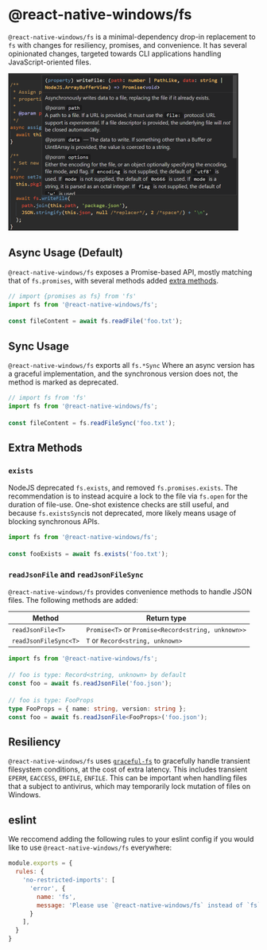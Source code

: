 # @react-native-windows/fs

`@react-native-windows/fs` is a minimal-dependency drop-in replacement to `fs` with changes for
resiliency, promises, and convenience. It has several opinionated changes, targeted towards CLI
applications handling JavaScript-oriented files.

![Usage Thumbnail](./assets/logo.png)

## Async Usage (Default)

`@react-native-windows/fs` exposes a Promise-based API, mostly matching that of `fs.promises`, with
several methods added [extra methods](#Extra-Methods).

```ts
// import {promises as fs} from 'fs'
import fs from '@react-native-windows/fs';

const fileContent = await fs.readFile('foo.txt');
```

## Sync Usage

`@react-native-windows/fs` exports all `fs.*Sync` Where an async version has a graceful
implementation, and the synchronous version does not, the method is marked as deprecated.

```ts
// import fs from 'fs'
import fs from '@react-native-windows/fs';

const fileContent = fs.readFileSync('foo.txt');
```

## Extra Methods

### `exists`
NodeJS deprecated `fs.exists`, and removed `fs.promises.exists`. The recommendation is to instead
acquire a lock to the file via `fs.open` for the duration of file-use. One-shot existence checks are
still useful, and because `fs.existsSync`is not deprecated, more likely means usage of blocking
synchronous APIs.

```ts
import fs from '@react-native-windows/fs';

const fooExists = await fs.exists('foo.txt');
```

### `readJsonFile` and `readJsonFileSync`

`@react-native-windows/fs` provides convenience methods to handle JSON files. The following methods
are added:

| Method | Return type |
|-|-|
| `readJsonFile<T>` | `Promise<T>` or `Promise<Record<string, unknown>>` |
| `readJsonFileSync<T>` | `T` or `Record<string, unknown>` |

```ts
import fs from '@react-native-windows/fs';

// foo is type: Record<string, unknown> by default
const foo = await fs.readJsonFile('foo.json');

// foo is type: FooProps
type FooProps = { name: string, version: string };
const foo = await fs.readJsonFile<FooProps>('foo.json');
```

## Resiliency

`@react-native-windows/fs` uses [`graceful-fs`](https://github.com/isaacs/node-graceful-fs) to
gracefully handle transient filesystem conditions, at the cost of extra latency. This includes
transient `EPERM`, `EACCESS`, `EMFILE`, `ENFILE`. This can be important when handling files that a
subject to antivirus, which may temporarily lock mutation of files on Windows.

## eslint
We reccomend adding the following rules to your eslint config if you would like to use
`@react-native-windows/fs` everywhere:
```js
module.exports = {
  rules: {
    'no-restricted-imports': [
      'error', {
        name: 'fs',
        message: 'Please use `@react-native-windows/fs` instead of `fs`'
      }
    ],
  }
}
```
